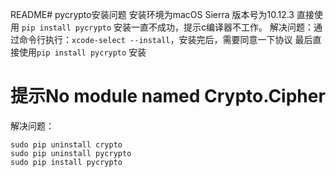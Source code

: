 README# pycrypto安装问题
安装环境为macOS Sierra 版本号为10.12.3
直接使用 `pip install pycrypto` 安装一直不成功，提示c编译器不工作。
解决问题：通过命令行执行：`xcode-select --install`，安装完后，需要同意一下协议
最后直接使用`pip install pycrypto` 安装

# 提示No module named Crypto.Cipher

解决问题：

```
sudo pip uninstall crypto
sudo pip uninstall pycrypto
sudo pip install pycrypto

```
